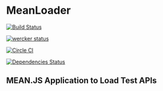 # MeanLoader #

[![Build Status](https://travis-ci.org/iMax-pp/meanloader.svg?branch=master)](https://travis-ci.org/iMax-pp/meanloader)

[![wercker status](https://app.wercker.com/status/f1f06668b1e27311eeca086fe5ebe994/m "wercker status")](https://app.wercker.com/project/bykey/f1f06668b1e27311eeca086fe5ebe994)

[![Circle CI](https://circleci.com/gh/iMax-pp/meanloader.svg?style=svg)](https://circleci.com/gh/iMax-pp/meanloader)

[![Dependencies Status](https://david-dm.org/iMax-pp/meanloader.svg)](https://david-dm.org/iMax-pp/meanloader)

## MEAN.JS Application to Load Test APIs ##
